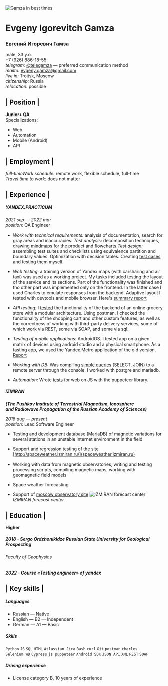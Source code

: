 
![Gamza in best times](https://sun9-5.userapi.com/impf/G1TKfG2Zne-cQvGc-rs4SBYOd8UsPuNVD9cPOg/HCaQDNgiZE8.jpg?size=1280x848&quality=96&sign=c18e74ac253ba946b9f120ad6940def3&type=album)

# **Evgeny Igorevitch Gamza**
### **Евгений Игоревич Гамза**
male, 33 y.o.  
+7 (926) 886-18-55  
*telegram:* [@telegamza](https://t.me/telegamza) — preferred communication method  
*mailto:* [evgeny.gamza@gmail.com](mailto:evgeny.gamza@gmail.com)  
*live in:* Troitsk, Moscow  
*citizenship:* Russia  
*relocation:* possible  


## | Position |
 **Junior+ QA**  
Specializations:
- Web
- Automation
- Mobile (Android)
- API


## | Employment | 
*full-timeWork schedule:* remote work, flexible schedule, full-time  
*Travel time to work:* does not matter


## | Experience |  
##### **YANDEX.PRACTICUM**
*2021 sep — 2022 mar*  
*position:* QA Engineer
- *Work with technical requirements:* analysis of documentation, search for gray areas and inaccuracies. *Test analysis:* decomposition techniques, drawing [mindmaps](https://drive.google.com/file/d/13kwm2PoHyElWTlQVg6hBp9nPXu2wscqk/view?usp=sharing) for the product and [flowcharts](https://drive.google.com/file/d/1UQfErO6hzyhTBvK14XIQErt4Oq4lrln-/view?usp=sharing).*Test design:* assembling test suites and checklists using equivalence partition and boundary values. Optimization with decision tables. Creating [test cases](https://docs.google.com/spreadsheets/d/1y0ed710dZwNndcMtHTV1c8blYFlotOwzLKXHmIkcmFc/edit#gid=1058266973) and testing them myself.

- *Web testing:* a training version of Yandex.maps (with carsharing and air taxi) was used as a working project. My tasks included testing the layout of the service and its sections. Part of the functionality was finished and tho other part  was implemented only on the frontend. In the latter case I used Charles to emulate responses from the backend. Adaptive layout I tested with devtools and mobile browser. Here's [summary report](https://docs.google.com/spreadsheets/d/1AaOP7C4pVljzFBiFbbYMbq8CUknph05CCGWhQMVEKDA/edit#gid=899462569)

- *API testing:* I [tested](https://docs.google.com/spreadsheets/d/1ISPm9M4ARzqNcQArqCSRPzxUNS1eWZd8wq9VkaSwbjM/edit#gid=2006427015) the functionality of the backend of an online grocery store with a modular architecture. Using postman, I checked the functionality of the shopping cart and other custom features, as well as the correctness of working with third-party delivery services, some of which work via REST, some via SOAP, and some via sql.

- *Testing of mobile applications:* AndroidOS. I tested app on a given matrix of devices using android studio and a physical smartphone. As a tasting app, we used the Yandex.Metro application of the old version. [Report](https://docs.google.com/spreadsheets/d/1ISPm9M4ARzqNcQArqCSRPzxUNS1eWZd8wq9VkaSwbjM/edit#gid=857523888)

- *Working with DB:* Was compiling [simple queries](https://docs.google.com/document/d/1mlVwpGQUREIwg53ZmgDTgvU8gFpoeSrrvATF3oDJ2S8/edit) (SELECT, JOIN) to a remote server through the console. I worked with postgre and mariadb.

- *Automation:* Wrote [tests](https://drive.google.com/file/d/1a1DyOqGMLZv0m-7DBhLo59oA5SY6GTjb/view?usp=sharing) for web on JS with the puppeteer library.


 ##### **IZMIRAN**
**_(The Pushkov Institute of Terrestrial Magnetism, Ionosphere  
and Radiowave Propagation of the Russian Academy of Sciences)_**

 *2018 aug — present*  
*position:* Lead Software Engineer
- Testing and development database (MariaDB) of magnetic variations for several stations in an unstable Internet environment in the field

- Support and regression testing of the site [http://spaceweather.izmiran.ru/](spaceweather.izmiran.ru)

- Working with data from magnetic observatories, writing and testing processing scripts, compiling magnetic maps, working with geomagnetic field models

- Space weather forecasting

- Support of [moscow observatory site](http://serv.izmiran.ru/)
![IZMIRAN forecast center](https://sun9-85.userapi.com/impf/E7zwIgT59zmLgTe-IQe1WEn2ZRzjvpDBijkl5w/V-mUlHJx2W0.jpg?size=1600x1200&quality=96&sign=94580b38ced443ed7bbec1d3234dadfa&type=album) *IZMIRAN forecast center*



## | Education |
 **Higher**
##### 2018 - **Sergo Ordzhonikidze Russian State University for Geological Prospecting** 
###### Faculty of Geophysics
##### 2022 - **Course «Testing engineer» of yandex**


## | Key skills |
##### Languages
- Russian — Native
- English — B2 — Independent
- German — A1 — Basic

##### Skills 
 `Python` `JS` `SQL` `HTML` `Atlassian Jira` `Bash` `curl` `Git` `postman` `charles`  
 `Selenium WD` `Cypress` `js puppeteer` `Android SDK` `JSON API` `XML` `REST` `SOAP`
##### Driving experience
- License category B, 10 years of experience
